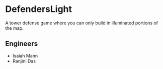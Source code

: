 # DefendersLight
A tower defense game where you can only build in illuminated portions of the map.

## Engineers
- Isaiah Mann 
- Ranjini Das